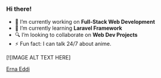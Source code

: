 ### Hi there!

- 🔭 I’m currently working on <strong>Full-Stack Web Development</strong>
- 🌱 I’m currently learning <strong>Laravel Framework</strong>
- 🔍 I’m looking to collaborate on <strong>Web Dev Projects</strong>
- ⚡ Fun fact: I can talk 24/7 about anime.

[![IMAGE ALT TEXT HERE]<div class="badge-base LI-profile-badge" data-locale="ms_MY" data-size="large" data-theme="dark" data-type="HORIZONTAL" data-vanity="ernaeddi" data-version="v1"><a class="badge-base__link LI-simple-link" href="https://my.linkedin.com/in/ernaeddi?trk=profile-badge">Erna Eddi</a></div>
              
              


